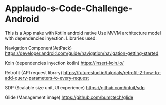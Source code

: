 # Applaudo-s-Code-Challenge-Android

This is a App make with Kotlin android native
Use MVVM architecture model with dependencies inyection.
Libraries used:

Navigation Component(JetPack)
https://developer.android.com/guide/navigation/navigation-getting-started

Koin (dependencies inyection kotlin)
https://insert-koin.io/

Retrofit (API request library)
https://futurestud.io/tutorials/retrofit-2-how-to-add-query-parameters-to-every-request

SDP (Scalable size unit, UI experience)
https://github.com/intuit/sdp

Glide (Management image)
https://github.com/bumptech/glide
